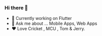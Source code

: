 ### Hi there 👋


- 🔭 Currently working on Flutter
- 💬 Ask me about ... Mobile Apps, Web Apps
- :heart: Love Cricket , MCU , Tom & Jerry.




